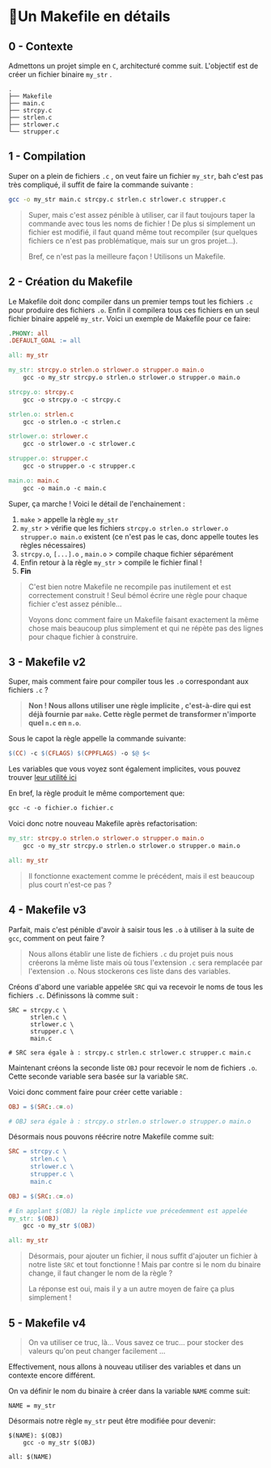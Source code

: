 # 🔨Un Makefile en détails

## 0 - Contexte
Admettons un projet simple en `C`, architecturé comme suit. L'objectif est de créer un fichier binaire `my_str` .

```
.
├── Makefile
├── main.c
├── strcpy.c
├── strlen.c
├── strlower.c
└── strupper.c
```


## 1 - Compilation
Super on a plein de fichiers `.c` , on veut faire un fichier `my_str`, bah c'est pas très compliqué, il suffit de faire la commande suivante :

``` bash
gcc -o my_str main.c strcpy.c strlen.c strlower.c strupper.c
```

> Super, mais c'est assez pénible à utiliser, car il faut toujours taper la commande avec tous les noms de fichier ! De plus si simplement un fichier est modifié, il faut quand même tout recompiler (sur quelques fichiers ce n'est pas problématique, mais sur un gros projet...).
>   
>  Bref, ce n'est pas la meilleure façon ! Utilisons un Makefile.


## 2 - Création du Makefile
Le Makefile doit donc compiler dans un premier temps tout les fichiers `.c` pour produire des fichiers `.o`. Enfin il compilera tous ces fichiers en un seul fichier binaire appelé `my_str`. Voici un exemple de Makefile pour ce faire:

``` Makefile
.PHONY: all
.DEFAULT_GOAL := all

all: my_str

my_str: strcpy.o strlen.o strlower.o strupper.o main.o
    gcc -o my_str strcpy.o strlen.o strlower.o strupper.o main.o

strcpy.o: strcpy.c
    gcc -o strcpy.o -c strcpy.c

strlen.o: strlen.c
    gcc -o strlen.o -c strlen.c

strlower.o: strlower.c
    gcc -o strlower.o -c strlower.c

strupper.o: strupper.c
    gcc -o strupper.o -c strupper.c

main.o: main.c
    gcc -o main.o -c main.c
```

Super, ça marche ! Voici le détail de l'enchainement :
1. `make`     > appelle la règle `my_str`
2. `my_str`  > vérifie que les fichiers `strcpy.o strlen.o strlower.o strupper.o main.o` existent (ce n'est pas le cas, donc appelle toutes les règles nécessaires)
3. `strcpy.o`, `[...].o` , `main.o` > compile chaque fichier séparément
4. Enfin retour à la règle `my_str` > compile le fichier final !
5. **Fin**

> C'est bien notre Makefile ne recompile pas inutilement et est correctement construit ! Seul bémol écrire une règle pour chaque fichier c'est assez pénible...
>
> Voyons donc comment faire un Makefile faisant exactement la même chose mais beaucoup plus simplement et qui ne répète pas des lignes pour chaque fichier à construire.


## 3 - Makefile v2
Super, mais comment faire pour compiler tous les `.o` correspondant aux fichiers `.c` ? 

> **Non ! Nous allons utiliser une règle implicite , c'est-à-dire qui est déjà fournie par `make`. Cette règle permet de transformer n'importe quel `n.c` en `n.o`**. 

Sous le capot la règle appelle la commande suivante:
``` Makefile
$(CC) -c $(CFLAGS) $(CPPFLAGS) -o $@ $<
```

Les variables que vous voyez sont également implicites, vous pouvez trouver [leur utilité ici](https://www.gnu.org/software/make/manual/html_node/Implicit-Variables.html)

En bref, la règle produit le même comportement que:
``` Makefile
gcc -c -o fichier.o fichier.c
```

Voici donc notre nouveau Makefile après refactorisation:

``` Makefile
my_str: strcpy.o strlen.o strlower.o strupper.o main.o
    gcc -o my_str strcpy.o strlen.o strlower.o strupper.o main.o

all: my_str
```

> Il fonctionne exactement comme le précédent, mais il est beaucoup plus court n'est-ce pas ?

## 4 - Makefile v3
Parfait, mais c'est pénible d'avoir à saisir tous les `.o` à utiliser à la suite de `gcc`, comment on peut faire ?

> Nous allons établir une liste de fichiers `.c` du projet puis nous créerons la même liste mais où tous l'extension `.c` sera remplacée par l'extension `.o`.  Nous stockerons ces liste dans des variables.

Créons d'abord une variable appelée `SRC` qui va recevoir le noms de tous les fichiers `.c`. Définissons là comme suit :
```
SRC = strcpy.c \
	  strlen.c \
	  strlower.c \
	  strupper.c \
	  main.c

# SRC sera égale à : strcpy.c strlen.c strlower.c strupper.c main.c
```

Maintenant créons la seconde liste `OBJ` pour recevoir le nom de fichiers `.o`. Cette seconde variable sera basée sur la variable `SRC`. 

Voici donc comment faire pour créer cette variable :
``` Makefile
OBJ = $(SRC:.c=.o) 

# OBJ sera égale à : strcpy.o strlen.o strlower.o strupper.o main.o
```

Désormais nous pouvons réécrire notre Makefile comme suit:
``` Makefile
SRC = strcpy.c \
	  strlen.c \
	  strlower.c \
	  strupper.c \
	  main.c

OBJ = $(SRC:.c=.o)

# En applant $(OBJ) la règle implicte vue précedemment est appelée
my_str: $(OBJ)
    gcc -o my_str $(OBJ)

all: my_str
```

> Désormais, pour ajouter un fichier, il nous suffit d'ajouter un fichier à notre liste `SRC` et tout fonctionne ! Mais par contre si le nom du binaire change, il faut changer le nom de la règle ?
> 
> La réponse est oui, mais il y a un autre moyen de faire ça plus simplement !

## 5 - Makefile v4
> On va utiliser ce truc, là... Vous savez ce truc...  pour stocker des valeurs qu'on peut changer facilement ...

Effectivement, nous allons à nouveau utiliser des variables et dans un contexte encore différent.

On va définir le nom du binaire à créer dans la variable `NAME` comme suit:
```
NAME = my_str
```

Désormais notre règle `my_str` peut être modifiée pour devenir:
```
$(NAME): $(OBJ)
    gcc -o my_str $(OBJ)

all: $(NAME)
```
